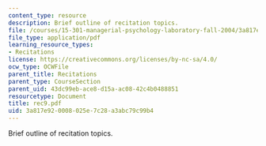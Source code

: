 ```yaml
---
content_type: resource
description: Brief outline of recitation topics.
file: /courses/15-301-managerial-psychology-laboratory-fall-2004/3a817e920008025e7c28a3abc79c99b4_rec9.pdf
file_type: application/pdf
learning_resource_types:
- Recitations
license: https://creativecommons.org/licenses/by-nc-sa/4.0/
ocw_type: OCWFile
parent_title: Recitations
parent_type: CourseSection
parent_uid: 43dc99eb-ace8-d15a-ac08-42c4b0488851
resourcetype: Document
title: rec9.pdf
uid: 3a817e92-0008-025e-7c28-a3abc79c99b4
---
```

Brief outline of recitation topics.